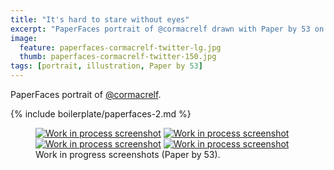 ```yaml
---
title: "It's hard to stare without eyes"
excerpt: "PaperFaces portrait of @cormacrelf drawn with Paper by 53 on an iPad."
image: 
  feature: paperfaces-cormacrelf-twitter-lg.jpg
  thumb: paperfaces-cormacrelf-twitter-150.jpg
tags: [portrait, illustration, Paper by 53]
---
```


PaperFaces portrait of [@cormacrelf](http://twitter.com/cormacrelf).

{% include boilerplate/paperfaces-2.md %}

<figure class="half">
	<a href="{{ site.url }}/assets/images/paperfaces-cormacrelf-process-1-lg.jpg"><img src="{{ site.url }}/assets/images/paperfaces-cormacrelf-process-1-600.jpg" alt="Work in process screenshot"></a>
	<a href="{{ site.url }}/assets/images/paperfaces-cormacrelf-process-2-lg.jpg"><img src="{{ site.url }}/assets/images/paperfaces-cormacrelf-process-2-600.jpg" alt="Work in process screenshot"></a>
	<a href="{{ site.url }}/assets/images/paperfaces-cormacrelf-process-3-lg.jpg"><img src="{{ site.url }}/assets/images/paperfaces-cormacrelf-process-3-600.jpg" alt="Work in process screenshot"></a>
	<a href="{{ site.url }}/assets/images/paperfaces-cormacrelf-process-4-lg.jpg"><img src="{{ site.url }}/assets/images/paperfaces-cormacrelf-process-4-600.jpg" alt="Work in process screenshot"></a>
	<figcaption>Work in progress screenshots (Paper by 53).</figcaption>
</figure>